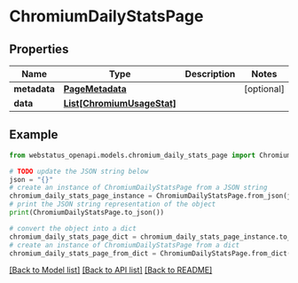 # ChromiumDailyStatsPage


## Properties

Name | Type | Description | Notes
------------ | ------------- | ------------- | -------------
**metadata** | [**PageMetadata**](PageMetadata.md) |  | [optional] 
**data** | [**List[ChromiumUsageStat]**](ChromiumUsageStat.md) |  | 

## Example

```python
from webstatus_openapi.models.chromium_daily_stats_page import ChromiumDailyStatsPage

# TODO update the JSON string below
json = "{}"
# create an instance of ChromiumDailyStatsPage from a JSON string
chromium_daily_stats_page_instance = ChromiumDailyStatsPage.from_json(json)
# print the JSON string representation of the object
print(ChromiumDailyStatsPage.to_json())

# convert the object into a dict
chromium_daily_stats_page_dict = chromium_daily_stats_page_instance.to_dict()
# create an instance of ChromiumDailyStatsPage from a dict
chromium_daily_stats_page_from_dict = ChromiumDailyStatsPage.from_dict(chromium_daily_stats_page_dict)
```
[[Back to Model list]](../README.md#documentation-for-models) [[Back to API list]](../README.md#documentation-for-api-endpoints) [[Back to README]](../README.md)


